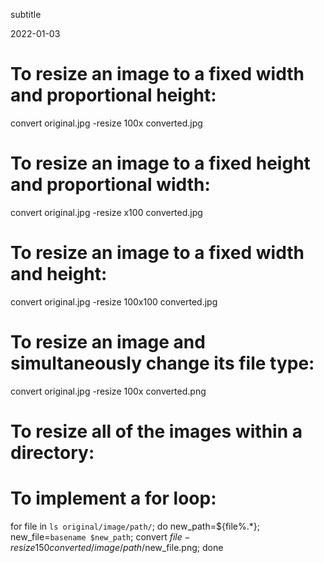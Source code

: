 subtitle

2022-01-03

To resize an image to a fixed width and proportional height:
============================================================

convert original.jpg -resize 100x converted.jpg

To resize an image to a fixed height and proportional width:
============================================================

convert original.jpg -resize x100 converted.jpg

To resize an image to a fixed width and height:
===============================================

convert original.jpg -resize 100x100 converted.jpg

To resize an image and simultaneously change its file type:
===========================================================

convert original.jpg -resize 100x converted.png

To resize all of the images within a directory:
===============================================

To implement a for loop:
========================

for file in `ls original/image/path/`; do new\_path=${file%.\*}; new\_file=`basename $new_path`; convert <span class="math inline">*file* − *resize*150*converted*/*image*/*path*/</span>new\_file.png; done
